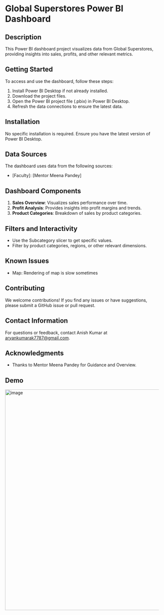 # Global Superstores Power BI Dashboard

## Description
This Power BI dashboard project visualizes data from Global Superstores, providing insights into sales, profits, and other relevant metrics.

## Getting Started
To access and use the dashboard, follow these steps:
1. Install Power BI Desktop if not already installed.
2. Download the project files.
3. Open the Power BI project file (.pbix) in Power BI Desktop.
4. Refresh the data connections to ensure the latest data.

## Installation
No specific installation is required. Ensure you have the latest version of Power BI Desktop.

## Data Sources
The dashboard uses data from the following sources:
- [Faculty]: [Mentor Meena Pandey]
  
## Dashboard Components
1. **Sales Overview**: Visualizes sales performance over time.
2. **Profit Analysis**: Provides insights into profit margins and trends.
3. **Product Categories**: Breakdown of sales by product categories.

## Filters and Interactivity
- Use the Subcategory slicer to get specific values.
- Filter by product categories, regions, or other relevant dimensions.

## Known Issues
- Map: Rendering of map is slow sometimes

## Contributing
We welcome contributions! If you find any issues or have suggestions, please submit a GitHub issue or pull request.


## Contact Information
For questions or feedback, contact Anish Kumar at aryankumarak7787@gmail.com.

## Acknowledgments
- Thanks to Mentor Meena Pandey for Guidance and Overview.

## Demo
<img width="720" alt="image" src="https://github.com/Anish-77/PowerBI-Dashboard/assets/156690996/521ed894-8bc7-4d17-bae2-27386890b958">


